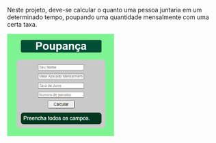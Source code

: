 
Neste projeto, deve-se calcular o quanto uma pessoa juntaria em um determinado tempo, poupando uma quantidade mensalmente com uma certa taxa.

<a href="https://victorhmr.github.io/JS/PF3_VictorHugo/"><img src="poupanca.png" width="250px"></a>

